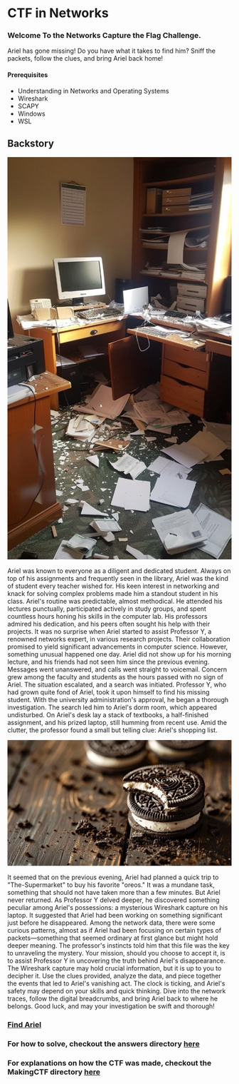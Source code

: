 # CTF in Networks

### Welcome To the Networks Capture the Flag Challenge.
Ariel has gone missing! Do you have what it takes to find him? Sniff the packets, follow the clues, and bring Ariel back home! 


#### Prerequisites
- Understanding in Networks and Operating Systems
- Wireshark
- SCAPY
- Windows
- WSL


## Backstory
![shambles](resources/shambles.jpg)

Ariel was known to everyone as a diligent and dedicated student. Always on top of his assignments and frequently seen in the library, Ariel was the kind of student every teacher wished for. His keen interest in networking and knack for solving complex problems made him a standout student in his class.
Ariel's routine was predictable, almost methodical. He attended his lectures punctually, participated actively in study groups, and spent countless hours honing his skills in the computer lab. His professors admired his dedication, and his peers often sought his help with their projects. It was no surprise when Ariel started to assist Professor Y, a renowned networks expert, in various research projects. Their collaboration promised to yield significant advancements in computer science.
However, something unusual happened one day. Ariel did not show up for his morning lecture, and his friends had not seen him since the previous evening. Messages went unanswered, and calls went straight to voicemail. Concern grew among the faculty and students as the hours passed with no sign of Ariel. The situation escalated, and a search was initiated.
Professor Y, who had grown quite fond of Ariel, took it upon himself to find his missing student. With the university administration's approval, he began a thorough investigation. The search led him to Ariel's dorm room, which appeared undisturbed. On Ariel's desk lay a stack of textbooks, a half-finished assignment, and his prized laptop, still humming from recent use. Amid the clutter, the professor found a small but telling clue: Ariel's shopping list.

![oreo](resources/oreo.jpg)
 
It seemed that on the previous evening, Ariel had planned a quick trip to "The-Supermarket" to buy his favorite "oreos." It was a mundane task, something that should not have taken more than a few minutes. But Ariel never returned.
As Professor Y delved deeper, he discovered something peculiar among Ariel's possessions: a mysterious Wireshark capture on his laptop. It suggested that Ariel had been working on something significant just before he disappeared. Among the network data, there were some curious patterns, almost as if Ariel had been focusing on certain types of packets—something that seemed ordinary at first glance but might hold deeper meaning.
The professor's instincts told him that this file was the key to unraveling the mystery.
Your mission, should you choose to accept it, is to assist Professor Y in uncovering the truth behind Ariel's disappearance. The Wireshark capture may hold crucial information, but it is up to you to decipher it. Use the clues provided, analyze the data, and piece together the events that led to Ariel's vanishing act.
The clock is ticking, and Ariel's safety may depend on your skills and quick thinking. Dive into the network traces, follow the digital breadcrumbs, and bring Ariel back to where he belongs.
Good luck, and may your investigation be swift and thorough!

### [Find Ariel](find_Ariel.pcapng)

### For how to solve, checkout the answers directory [here](answers)
### For explanations on how the CTF was made, checkout the MakingCTF directory [here](MakingCTF)

